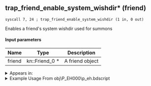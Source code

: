 ## trap_friend_enable_system_wishdir* (friend)

`syscall 7, 24 ; trap_friend_enable_system_wishdir (1 in, 0 out)`

Enables a friend's system wishdir used for summons

#### Input parameters
| Name | Type | Description
|------|------|------------
| friend   | kn::Friend_0 *   | A friend object




<details>
	<summary>Appears in:</summary>
| filename | Entity (obj)
|----------|-------------
| obj\P_EH000\p_eh.bdscript       | ((P) Riku)          
| obj\P_EH000_LAST\p_eh.bdscript       | ((P) Riku (final battle))          
| obj\P_EX330\p_ex.bdscript       | ((P) Peter Pan)          

</details>

<details>
	<summary>Example Usage From obj\P_EH000\p_eh.bdscript</summary>
```plaintext
L3932:
 popToSp 0
 pushFromFSp 0
 gosub 4, L3956
 pushFromPSpVal 0
 syscall 7, 24 ; trap_friend_enable_system_wishdir (1 in, 0 out)
 pushFromPSpVal 0
 fetchValue 4
 pushImmf 0
 syscall 1, 20 ; trap_sysobj_fadein (2 in, 0 out)
 pushFromFSp 0
 gosub 4, L3970
 ret
```
</details>

